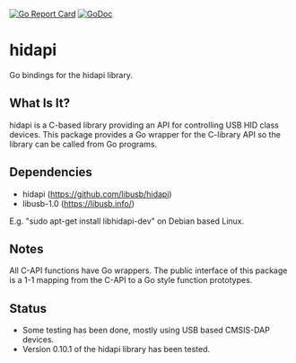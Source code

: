 [![Go Report Card](https://goreportcard.com/badge/github.com/deadsy/hidapi)](https://goreportcard.com/report/github.com/deadsy/hidapi)
[![GoDoc](https://godoc.org/github.com/deadsy/hidapi?status.svg)](https://godoc.org/github.com/deadsy/hidapi)

# hidapi
Go bindings for the hidapi library.

## What Is It?

hidapi is a C-based library providing an API for controlling USB HID class devices.
This package provides a Go wrapper for the C-library API so the library can be called from Go programs.

## Dependencies

 * hidapi (https://github.com/libusb/hidapi)
 * libusb-1.0 (https://libusb.info/)

E.g. "sudo apt-get install libhidapi-dev" on Debian based Linux.

## Notes

All C-API functions have Go wrappers.
The public interface of this package is a 1-1 mapping from the C-API to a Go style function prototypes.
 
## Status
 
 * Some testing has been done, mostly using USB based CMSIS-DAP devices.
 * Version 0.10.1 of the hidapi library has been tested.
